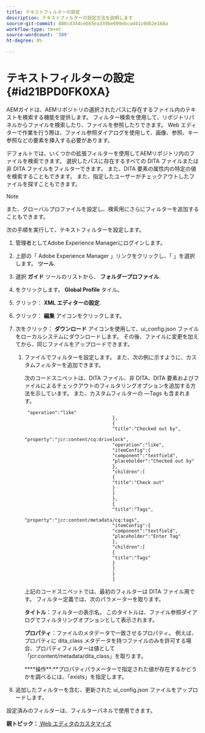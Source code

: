 ```yaml
---
title: テキストフィルターの設定
description: テキストフィルターの設定方法を説明します
source-git-commit: 880cd344ceb65ea339be699ebcad41c0d62e168a
workflow-type: tm+mt
source-wordcount: '389'
ht-degree: 0%

---
```


# テキストフィルターの設定 {#id21BPD0FK0XA}

AEMガイドは、AEMリポジトリの選択されたパスに存在するファイル内のテキストを検索する機能を提供します。 フィルター検索を使用して、リポジトリパネルからファイルを検索したり、ファイルを参照したりできます。 Web エディターで作業を行う際は、ファイル参照ダイアログを使用して、画像、参照、キー参照などの要素を挿入する必要があります。

デフォルトでは、いくつかの拡張フィルターを使用してAEMリポジトリ内のファイルを検索できます。 選択したパスに存在するすべての DITA ファイルまたは非 DITA ファイルをフィルターできます。 また、DITA 要素の属性内の特定の値を検索することもできます。 また、指定したユーザーがチェックアウトしたファイルを探すこともできます。

>[!NOTE]
>
> また、グローバルプロファイルを設定し、検索用にさらにフィルターを追加することもできます。

次の手順を実行して、テキストフィルターを設定します。

1. 管理者としてAdobe Experience Managerにログインします。
1. 上部の「 Adobe Experience Manager 」リンクをクリックし、「 」を選択します。 **ツール**.
1. 選択 **ガイド** ツールのリストから、 **フォルダープロファイル**.
1. をクリックします。 **Global Profile** タイル。
1. クリック： **XML エディターの設定**.
1. クリック： **編集** アイコンをクリックします。
1. 次をクリック： **ダウンロード** アイコンを使用して、ui\_config.json ファイルをローカルシステムにダウンロードします。 その後、ファイルに変更を加えてから、同じファイルをアップロードできます。
   1. ファイルでフィルターを設定します。 また、次の例に示すように、カスタムフィルターを追加できます。

      次のコードスニペットは、DITA ファイル、非 DITA、DITA 要素およびファイルによるチェックアウトのフィルタリングオプションを追加する方法を示しています。 また、カスタムフィルターの —Tags も含まれます。

      ```
       "operation":"like"
                                      },
                                      {
                                      "title":"Checked out by",
                                      "property":"jcr:content/cq:drivelock",
                                      "operation":"like",
                                      "itemConfig":{
                                      "component":"textfield",
                                      "placeholder":"Checked out by"
                                      },
                                      "children":[
                                      {
                                      "title":"Check out"
                                      }
                                      ]
                                      },
                                      {
                                      "title":"Tags",
                                      "property":"jcr:content/metadata/cq:tags",
                                      "itemConfig":{
                                      "component":"textfield",
                                      "placeholder":"Enter Tag"
                                      },
                                      "children":[
                                      {
                                      "title":"Tags"
                                      }
                                      ]
                                      }
                                      ]
      ```

      上記のコードスニペットでは、最初のフィルターは DITA ファイル用です。 フィルター定義では、次のパラメーターを取ります。

      ****タイトル****：フィルターの表示名。 このタイトルは、ファイル参照ダイアログでフィルタリングオプションとして表示されます。

      ****プロパティ****：ファイルのメタデータで一致させるプロパティ。 例えば、プロパティに dita\_class メタデータを持つファイルのみを許可する場合、プロパティフィルターは値として「jcr:content/metadata/dita\_class」を取ります。

      ****操作&#x200B;**:**プロパティパラメーターで指定された値が存在するかどうかを調べるには、「exists」を指定します。

1. 追加したフィルターを含む、更新された ui\_config.json ファイルをアップロードします。

設定済みのフィルターは、フィルターパネルで使用できます。

**親トピック：**[ Web エディタのカスタマイズ](conf-web-editor.md)
